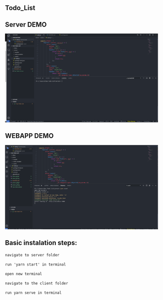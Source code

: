 ## Todo_List

## Server DEMO

![](server_gif.gif)

## WEBAPP DEMO

![](client_gif.gif)

## Basic instalation steps:

`navigate to server folder`

`run 'yarn start' in terminal`

`open new terminal`

`navigate to the client folder`

`run yarn serve in terminal`
